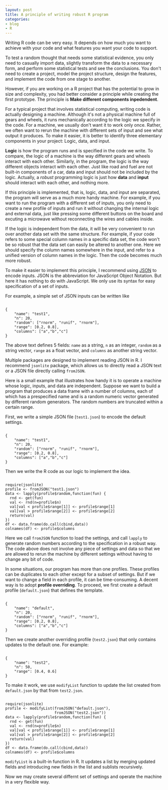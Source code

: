```yaml
---
layout: post
title: A principle of writing robust R program
categories:
- blog
- R
---
```


Writing R code can be very easy. It depends on how much you want to achieve with your code and what features you want your code to support.

To test a random thought that needs some statistical evidence, you only need to casually import data, slightly transform the data to a necessary form, and perform some statistical tests and see the conclusions. You don't need to create a project, model the project structure, design the features, and implement the code from one stage to another. 

However, if you are working on a R project that has the potential to grow in size and complexity, you had better consider a principle while creating the first prototype. The principle is **Make different components inpedendent**.

For a typical project that involves statistical computing, writing code is actually designing a machine. Although it's not a physical machine full of gears and wheels, it runs mechanically according to the logic we specify in the code. For a machine, we usually don't want it to work only once. Rather, we often want to rerun the machine with different sets of input and see what output it produces. To make it easier, it is better to identify three elementary components in your project: Logic, data, and input.

**Logic** is how the program runs and is specified in the code we write. To compare, the logic of a machine is the way different gears and wheels interact with each other. Similarly, in the program, the logic is the way different objects interact with each other. Just like road and fuel are not built-in components of a car, data and input should not be included by the logic. Actually, a *robust* programming logic is just how **data** and **input** should interact with each other, and nothing more.

If this principle is implemented, that is, logic, data, and input are separated, the program will serve as a much more handy machine. For example, if you want to run the program with a different set of inputs, you only need to create a new profile of inputs and run it without changing the internal logic and external data, just like pressing some different buttons on the board and excuting a microwave without reconnecting the wires and cables inside. 

If the logic is independent from the data, it will be very convenient to run over another data set with the same structure. For example, if your code refers to some special column names in a specific data set, the code won't be so robust that the data set can easily be altered to another one. Here we should specify the column names somewhere in the input, and refer to a unified version of column names in the logic. Then the code becomes much more robust.

To make it easier to implement this principle, I recommend using [JSON](http://www.json.org/) to encode inputs. JSON is the abbreviation for JavaScript Object Notation. But here it has nothing to do with JavaScript. We only use its syntax for easy specification of a set of inputs.

For example, a simple set of JSON inputs can be written like

<pre><code>
{
    "name": "test1",
    "n": 20,
    "random": ["rnorm", "runif", "rnorm"],
    "range": [0.2, 0.8],
    "columns": ["a","b","c"]
}
</code></pre>

The above text defines 5 fields: `name` as a string, `n` as an integer, `random` as a string vector, `range` as a float vector, and `columns` as another string vector.

Multiple packages are designed to implement reading JSON in R. I recommend `jsonlite` package, which allows us to directly read a JSON text or a JSON file directly calling `fromJSON`.

Here is a small example that illustrates how handy it is to operate a machine whose logic, inputs, and data are independent. Suppose we want to build a program that produces a data frame with a number of columns, each of which has a prespecified name and is a random numeric vector generated by different random generators. The random numbers are truncated within a certain range.

First, we write a simple JSON file (`test1.json`) to encode the default settings.

<pre><code>
{
    "name": "test1",
    "n": 20,
    "random": ["rnorm", "runif", "rnorm"],
    "range": [0.2, 0.8],
    "columns": ["a","b","c"]
}
</code></pre>

Then we write the R code as our logic to implement the idea.

<pre><code>
require(jsonlite)
profile <- fromJSON("test1.json")
data <- lapply(profile$random,function(fun) {
  rnd <- get(fun)
  val <- rnd(n=profile$n)
  val[val < profile$range[1]] <- profile$range[1]
  val[val > profile$range[2]] <- profile$range[2]
  return(val)
})
df <- data.frame(do.call(cbind,data))
colnames(df) <- profile$columns
</code></pre>

Here we call `fromJSON` function to load the settings, and call `lapply` to generate random numbers according to the specification in a robust way. The code above does not involve any piece of settings and data so that we are allowed to rerun the machine by different settings without having to change any bit of code.

In some situations, our program has more than one profiles. These profiles can be duplicates to each other except for a subset of settings. But if we want to change a field in each profile, it can be time-consuming. A decent way is to adopt **profile overriding**. To proceed, we first create a default profile (`default.json`) that defines the template.

<pre><code>
{
    "name": "default",
    "n": 20,
    "random": ["rnorm", "runif", "rnorm"],
    "range": [0.2, 0.8],
    "columns": ["a","b","c"]
}
</code></pre>

Then we create another overriding profile (`test2.json`) that only contains updates to the default one. For example:

<pre><code>
{
    "name": "test2",
    "n": 50,
    "range": [0.4, 0.6]
}
</code></pre>

To make it work, we use `modifyList` function to update the list created from `default.json` by that from `test2.json`.

<pre><code>
require(jsonlite)
profile <- modifyList(fromJSON("default.json"),
                      fromJSON("test2.json"))
data <- lapply(profile$random,function(fun) {
  rnd <- get(fun)
  val <- rnd(n=profile$n)
  val[val < profile$range[1]] <- profile$range[1]
  val[val > profile$range[2]] <- profile$range[2]
  return(val)
})
df <- data.frame(do.call(cbind,data))
colnames(df) <- profile$columns
</code></pre>

`modifyList` is a built-in function in R. It updates a list by merging updated fields and introducing new fields in the list and sublists recursively.

Now we may create several differnt set of settings and operate the machine in a very flexible way.